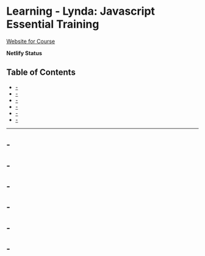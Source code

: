 # Learning - Lynda: Javascript Essential Training

[Website for Course]()

**Netlify Status**

## Table of Contents

* [-](#)
* [-](#)
* [-](#)
* [-](#)
* [-](#)
* [-](#)

---

## -

## -

## -

## -

## -

## -
